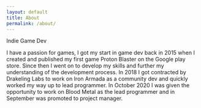 ```yaml
---
layout: default
title: About
permalink: /about/
---
```


Indie Game Dev 

I have a passion for games, I got my start in game dev back in 2015 when I created and published my first game Proton Blaster on the Google play store. Since then I went on to develop my skills and further my understanding of the development process. In 2018 I got contracted by Drakeling Labs to work on Iron Armada as a community dev and quickly worked my way up to lead programmer. In October 2020 I was given the opportunity to work on Blood Metal as the lead programmer and in September was promoted to project manager.
